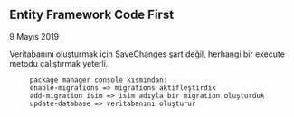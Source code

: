 ## Entity Framework Code First

9 Mayıs 2019

Veritabanını oluşturmak için SaveChanges şart değil, herhangi bir execute metodu çalıştırmak yeterli.

         package manager console kısmından:
         enable-migrations => migrations aktifleştirdik
         add-migration isim => isim adıyla bir migration oluşturduk
         update-database => veritabanını oluşturur
